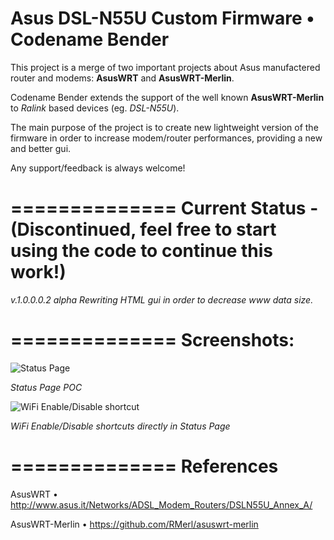 Asus DSL-N55U Custom Firmware • Codename Bender
===============

This project is a merge of two important projects about Asus manufactered router and modems: **AsusWRT** and **AsusWRT-Merlin**.

Codename Bender extends the support of the well known **AsusWRT-Merlin** to _Ralink_ based devices (eg. _DSL-N55U_).

The main purpose of the project is to create new lightweight version of the firmware in order to increase modem/router performances, providing a new and better gui.

Any support/feedback is always welcome!

==============
Current Status - (Discontinued, feel free to start using the code to continue this work!)
==============

_v.1.0.0.0.2 alpha_
_Rewriting HTML gui in order to decrease www data size._

==============
Screenshots:
==============


![Status Page](http://i47.tinypic.com/2re49ww.png)

_Status Page POC_


![WiFi Enable/Disable shortcut](http://i49.tinypic.com/15wb9k9.jpg)

_WiFi Enable/Disable shortcuts directly in Status Page_

==============
References
==============

AsusWRT • http://www.asus.it/Networks/ADSL_Modem_Routers/DSLN55U_Annex_A/

AsusWRT-Merlin • https://github.com/RMerl/asuswrt-merlin
